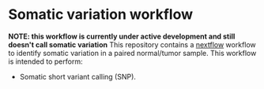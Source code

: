 # Somatic variation workflow
**NOTE: this workflow is currently under active development and still doesn't call somatic variation**
This repository contains a [nextflow](https://www.nextflow.io/) workflow
to identify somatic variation in a paired normal/tumor sample.
This workflow is intended to perform:
 - Somatic short variant calling (SNP).
